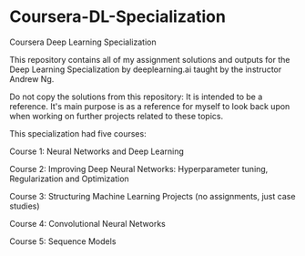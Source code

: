 # Coursera-DL-Specialization
Coursera Deep Learning Specialization

This repository contains all of my assignment solutions and outputs for the Deep Learning Specialization by deeplearning.ai taught by the instructor Andrew Ng. 



Do not copy the solutions from this repository: It is intended to be a reference. It's main purpose is as a reference for myself to look back upon when working on further projects related to these topics. 

This specialization had five courses:

Course 1: Neural Networks and Deep Learning

Course 2: Improving Deep Neural Networks: Hyperparameter tuning, Regularization and Optimization

Course 3: Structuring Machine Learning Projects (no assignments, just case studies)

Course 4: Convolutional Neural Networks

Course 5: Sequence Models





